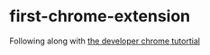 # first-chrome-extension

Following along with [the developer chrome tutortial](https://developer.chrome.com/docs/extensions/mv3/getstarted/)

